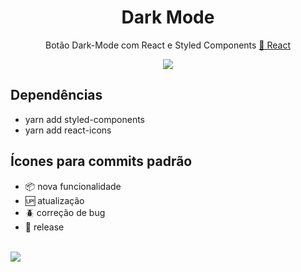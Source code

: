 <h1 align="center">Dark Mode</h1>

<p align="center">Botão Dark-Mode com React e Styled Components  <a href="https://pt-br.reactjs.org/">🔗 React</a></p>

<p align="center"><img src="https://media.giphy.com/media/TcQCdKh89QDnB4tvd2/giphy.gif"/></p>

## Dependências

- yarn add styled-components
- yarn add react-icons

## Ícones para commits padrão

- :package: nova funcionalidade
- :up: atualização
- :beetle: correção de bug
- :checkered_flag: release <br/> <br/>

[<img src="https://img.shields.io/badge/linkedin-%230077B5.svg?&style=for-the-badge&logo=linkedin&logoColor=white" />](https://www.linkedin.com/in/nayane-menezes-dev-eng/)
